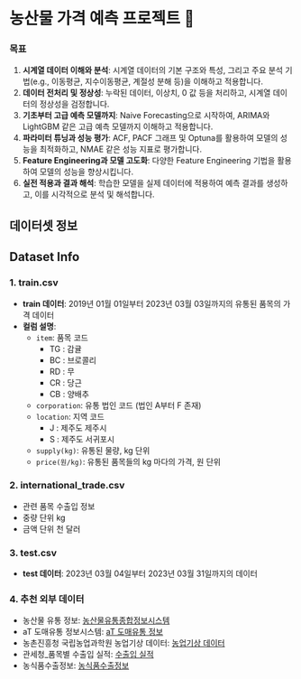 # 농산물 가격 예측 프로젝트 🍊

### 목표
1. **시계열 데이터 이해와 분석**: 시계열 데이터의 기본 구조와 특성, 그리고 주요 분석 기법(e.g., 이동평균, 지수이동평균, 계절성 분해 등)을 이해하고 적용합니다.
2. **데이터 전처리 및 정상성**: 누락된 데이터, 이상치, 0 값 등을 처리하고, 시계열 데이터의 정상성을 검정합니다.
3. **기초부터 고급 예측 모델까지**: Naive Forecasting으로 시작하여, ARIMA와 LightGBM 같은 고급 예측 모델까지 이해하고 적용합니다.
4. **파라미터 튜닝과 성능 평가**: ACF, PACF 그래프 및 Optuna를 활용하여 모델의 성능을 최적화하고, NMAE 같은 성능 지표로 평가합니다.
5. **Feature Engineering과 모델 고도화**: 다양한 Feature Engineering 기법을 활용하여 모델의 성능을 향상시킵니다.
6. **실전 적용과 결과 해석**: 학습한 모델을 실제 데이터에 적용하여 예측 결과를 생성하고, 이를 시각적으로 분석 및 해석합니다.


## 데이터셋 정보

## Dataset Info
### 1. train.csv
- **train 데이터**: 2019년 01월 01일부터 2023년 03월 03일까지의 유통된 품목의 가격 데이터
- **컬럼 설명**:
  - `item`: 품목 코드
    - TG : 감귤
    - BC : 브로콜리
    - RD : 무
    - CR : 당근
    - CB : 양배추
  - `corporation`: 유통 법인 코드 (법인 A부터 F 존재)
  - `location`: 지역 코드
    - J : 제주도 제주시
    - S : 제주도 서귀포시
  - `supply(kg)`: 유통된 물량, kg 단위
  - `price(원/kg)`: 유통된 품목들의 kg 마다의 가격, 원 단위

### 2. international_trade.csv
- 관련 품목 수출입 정보
- 중량 단위 kg
- 금액 단위 천 달러

### 3. test.csv
- **test 데이터**: 2023년 03월 04일부터 2023년 03월 31일까지의 데이터

### 4. 추천 외부 데이터
- 농산물 유통 정보: [농산물유통종합정보시스템](https://www.kamis.or.kr/customer/reference/openapi_list.do)
- aT 도매유통 정보시스템: [aT 도매유통 정보](https://at.agromarket.kr/openApi/apiInfoDtl.do?apiSeq=1)
- 농촌진흥청 국립농업과학원 농업기상 데이터: [농업기상 데이터](https://www.data.go.kr/data/15078057/openapi.do)
- 관세청_품목별 수출입 실적: [수출입 실적](https://www.data.go.kr/data/3046122/openapi.do)
- 농식품수출정보: [농식품수출정보](https://www.kati.net/statistics/monthlyPerformanceByProduct.do)
